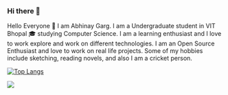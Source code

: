### Hi there 👋

Hello Everyone 👋
I am Abhinay Garg. I am a Undergraduate student in VIT Bhopal 🎓 studying Computer Science. I am a learning enthusiast and I love to work explore and work on different technologies.
I am an Open Source Enthusiast and love to work on real life projects. Some of my hobbies include sketching, reading novels, and also I am a cricket person.

[![Top Langs](https://github-readme-stats.vercel.app/api/top-langs/?username=techabhi08&layout=compact)](https://github.com/techabhi08/github-readme-stats)

<img align="center" src="https://github-readme-stats.vercel.app/api/?username=techabhi08&theme=radical&show_icons=true" />
